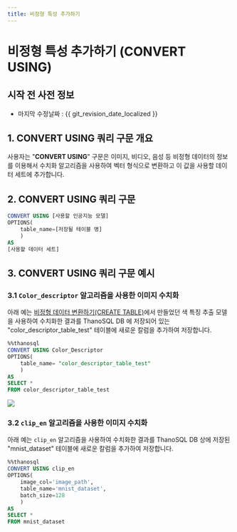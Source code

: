 ```yaml
---
title: 비정형 특성 추가하기
---
```


# __비정형 특성 추가하기 (CONVERT USING)__

## 시작 전 사전 정보

- 마지막 수정날짜 : {{ git_revision_date_localized }}

## __1. CONVERT USING 쿼리 구문 개요__

사용자는 "__CONVERT USING__"  구문은 이미지, 비디오, 음성 등 비정형 데이터의 정보를 이용해서 수치화 알고리즘을 사용하여 벡터 형식으로 변환하고 이 값을 사용할 데이터 세트에 추가합니다.

## __2. CONVERT USING 쿼리 구문__

```sql
CONVERT USING [사용할 인공지능 모델]
OPTIONS(
    table_name=[저장될 테이블 명]
    )
AS 
[사용할 데이터 세트]
```

## __3. CONVERT USING 쿼리 구문 예시__ 

### __3.1 `Color_descriptor` 알고리즘을 사용한 이미지 수치화__ 
아래 예는 [비정형 데이터 변환하기(CREATE TABLE)](/how-to_guides/Thanosql_query/CREATE_TABLE_SYNTAX/)에서 만들었던 색 특징 추출 모델을 사용하여 수치화한 결과를 ThanoSQL DB 에 저장되어 있는 "color_descriptor_table_test" 테이블에 새로운 칼럼을 추가하여 저장합니다.

```sql
%%thanosql
CONVERT USING Color_Descriptor
OPTIONS(
    table_name= "color_descriptor_table_test"
    )
AS 
SELECT * 
FROM color_descriptor_table_test
```
<a href ="/img/thanosql_syntax/query/CONVERT/img1.png">
    <img src = "/img/thanosql_syntax/query/CONVERT/img1.png"></img>
</a>

### __3.2 `clip_en` 알고리즘을 사용한 이미지 수치화__
아래 예는 `clip_en` 알고리즘을 사용하여 수치화한 결과를 ThanoSQL DB 상에 저장된 "mnist_dataset" 테이블에 새로운 칼럼을 추가하여 저장합니다.
```sql
%%thanosql
CONVERT USING clip_en
OPTIONS(
    image_col='image_path', 
    table_name='mnist_dataset', 
    batch_size=128
    )
AS 
SELECT * 
FROM mnist_dataset
```